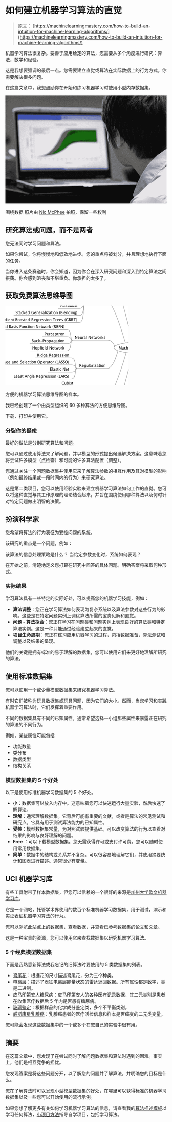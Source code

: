 # 如何建立机器学习算法的直觉

> 原文： [https://machinelearningmastery.com/how-to-build-an-intuition-for-machine-learning-algorithms/](https://machinelearningmastery.com/how-to-build-an-intuition-for-machine-learning-algorithms/)

机器学习算法很复杂。要善于应用给定的算法，您需要从多个角度进行研究：算法，数学和经验。

这是我想要强调的最后一点。您需要建立直觉或算法在实际数据上的行为方式。你需要解决很多问题。

在这篇文章中，我想鼓励你在开始和练习机器学习时使用小型内存数据集。

[![Wrapping your head around data](img/251b455fd5015ada16e3e2ae7b228ade.jpg)](https://3qeqpr26caki16dnhd19sv6by6v-wpengine.netdna-ssl.com/wp-content/uploads/2014/10/Wrapping-your-head-around-data.jpg)

围绕数据
照片由 [Nic McPhee](https://www.flickr.com/photos/nicmcphee/2217375343) 拍照，保留一些权利

## 研究算法或问题，而不是两者

您无法同时学习问题和算法。

如果你尝试，你将慢慢地和低效地进步。您的重点将被划分，并且理想地执行下面的任务。

当你进入这条赛道时，你会知道，因为你会在深入研究问题和深入到特定算法之间振荡。你会感到沮丧和不堪重负。你承担的太多了。

## 获取免费算法思维导图

![Machine Learning Algorithms Mind Map](img/2ce1275c2a1cac30a9f4eea6edd42d61.jpg)

方便的机器学习算法思维导图的样本。

我已经创建了一个由类型组织的 60 多种算法的方便思维导图。

下载，打印并使用它。

### 分裂你的疑虑

最好的做法是分别研究算法和问题。

您可以通过使用算法来了解问题，并以模型的形式提出候选解决方案。这意味着您将尝试许多模型（点检查）和可能的许多算法配置（调整）。

您通过关注一个问题数据集并使用它来了解算法参数的相互作用及其对模型的影响（例如最终结果或一段时间内的行为）来研究算法。

这是第二类项目，您可以使用经验实验来建立机器学习算法如何工作的直觉。您可以将这种直觉与其工作原理的理论结合起来，并旨在围绕使用哪种算法以及何时针对特定问题做出明智的决策。

## 扮演科学家

您希望将算法的行为表征为受控问题的系统。

该研究的重点是一个问题，例如：

该算法的信息处理策略是什么？
当给定参数变化时，系统如何表现？

在开始之前，清楚地定义您打算在研究中回答的具体问题。明确答案将采取何种形式。

### 实际结果

学习算法具有一些特定的实际好处，可以提高您的机器学习技能，例如：

*   **算法调整**：您正在学习算法如何表现为复杂系统以及算法参数对这些行为的影响。这些是在特定问题实例上调优算法所需的宝贵见解和直觉。
*   **问题 - 算法拟合**：您正在学习在问题类和问题实例上表现良好的算法类和特定算法实例。这是一种只能通过经验建立起来的直觉。
*   **项目生命周期**：您正在练习应用机器学习的过程，包括数据准备，算法测试和调整以及结果的呈现。

他们的关键是拥有标准的易于理解的数据集，您可以使用它们来更好地理解所研究的算法。

## 使用标准数据集

您可以使用一个或少量模型数据集来研究机器学习算法。

有时它们被称为玩具数据集或玩具问题，因为它们的大小。然而，当您学习和实践机器学习算法时，它们发挥着重要作用。

不同的数据集具有不同的已知属性。通常希望选择一小组那些属性来暴露正在研究的算法的不同行为。

例如，某些属性可能包括

*   功能数量
*   类分布
*   数据类型
*   结构关系

### 模型数据集的 5 个好处

以下是使用标准机器学习数据集的 5 个好处。

*   **小**：数据集可以放入内存中。这意味着您可以快速运行大量实验，然后快速了解算法。
*   **理解**：通常理解数据集。它背后可能有重要的文献，或者是算法的常见测试和研究点。它具有用于测试算法能力的已知属性。
*   **受控**：模型数据集常量，为对照试验提供基础。可以改变算法的行为以查看对结果的影响与良好理解的问题。
*   **Free** ：可以下载模型数据集。您无需获得许可或支付许可费。您可以随时使用常用数据集。
*   **简单**：数据中的结构或关系并不复杂。可以很容易地理解它们，并使用摘要统计和图表进行描述。通常很少有变量。

## UCI 机器学习库

有些工具附带了样本数据集，但您可以信赖的一个很好的来源是[加州大学欧文机器学习库](https://archive.ics.uci.edu/ml/index.html)。

它是一个网站，托管学术界使用的数百个标准机器学习数据集，用于测试，演示和实证表征机器学习算法的行为。

您可以浏览此站点上的数据集，查看数据，并查看已参考数据集的论文和文章。

这是一种宝贵的资源，您可以使用它来查找数据集以研究机器学习算法。

### 5 个经典模型数据集

下面是我熟悉新算法或我忘记的旧算法时要使用的 5 类数据集的列表。

*   [鸢尾花](http://archive.ics.uci.edu/ml/datasets/Iris)：根据花的尺寸描述鸢尾花，分为三个种类。
*   [电离层](https://archive.ics.uci.edu/ml/datasets/Ionosphere)：描述了表征电离层能量状态的雷达返回数据。所有属性都是数字，类是二进制。
*   [皮马印第安人糖尿病](https://archive.ics.uci.edu/ml/datasets/Pima+Indians+Diabetes)：皮马印第安人的各种医疗记录数据，其二元类别是患者在收集医疗数据后 5 年内是否患有糖尿病。
*   [玻璃鉴定](https://archive.ics.uci.edu/ml/datasets/Glass+Identification)：根据样品的化学成分鉴定类，多个不平衡类别。
*   [威斯康星乳腺癌](https://archive.ics.uci.edu/ml/datasets/Breast+Cancer+Wisconsin+(Original))：乳腺癌患者的医疗活检信息和样本是否癌变的二元类变量。

您可能会发现这些数据集中的一个或多个在您自己的实验中很有用。

## 摘要

在这篇文章中，您发现了在尝试同时了解问题数据集和算法时遇到的困难。事实上，他们是相互竞争的担忧。

您发现答案是将这些问题分开，以了解您的问题并了解算法，并明确您的目标是什么。

您在了解算法时可以发现小型模型数据集的好处，在哪里可以获得标准的机器学习数据集以及一些您可以开始使用的流行示例。

如果您想了解更多有关如何学习机器学习算法的信息，请查看我的[算法描述模板](http://machinelearningmastery.com/algorithm-description-template/ "You Can Learn Machine Learning Algorithms")以学习任何算法，[小项目方法](http://machinelearningmastery.com/small-projects/ "Learn and Practice Applied Machine Learning")指导自学项目，包括学习算法。